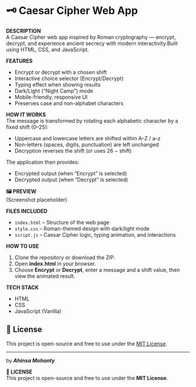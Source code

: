 # 🗝️ Caesar Cipher Web App  

**DESCRIPTION**  
A Caesar Cipher web app inspired by Roman cryptography — encrypt, decrypt, and experience ancient secrecy with modern interactivity.Built using HTML, CSS, and JavaScript.  

**FEATURES**  
- Encrypt or decrypt with a chosen shift  
- Interactive choice selector (Encrypt/Decrypt)  
- Typing effect when showing results  
- Dark/Light (“Night Camp”) mode  
- Mobile-friendly, responsive UI  
- Preserves case and non-alphabet characters  

**HOW IT WORKS**  
The message is transformed by rotating each alphabetic character by a fixed shift (0–25):  
- Uppercase and lowercase letters are shifted within A–Z / a–z  
- Non-letters (spaces, digits, punctuation) are left unchanged  
- Decryption reverses the shift (or uses 26 − shift)  

The application then provides:  
- Encrypted output (when “Encrypt” is selected)  
- Decrypted output (when “Decrypt” is selected)  

**🖼️ PREVIEW**  
(Screenshot placeholder)  

**FILES INCLUDED**  
- `index.html` – Structure of the web page  
- `style.css` – Roman-themed design with dark/light mode  
- `script.js` – Caesar Cipher logic, typing animation, and interactions  

**HOW TO USE**  
1. Clone the repository or download the ZIP.  
2. Open **index.html** in your browser.  
3. Choose **Encrypt** or **Decrypt**, enter a message and a shift value, then view the animated result.  

**TECH STACK**  
- HTML  
- CSS  
- JavaScript (Vanilla)

## 📄 License

This project is open-source and free to use under the [MIT License](./LICENSE).

---

by ***Ahinsa Mohanty***


**📄 LICENSE**  
This project is open-source and free to use under the **MIT License**.  
